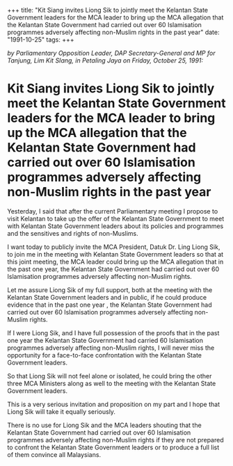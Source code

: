 +++ 
title: "Kit Siang invites Liong Sik to jointly meet the Kelantan State Government leaders for the MCA leader to bring up the MCA allegation that the Kelantan State Government had carried out over 60 Islamisation programmes adversely affecting non-Muslim rights in the past year"
date: "1991-10-25"
tags:
+++

_by Parliamentary Opposition Leader, DAP Secretary-General and MP for Tanjung, Lim Kit SIang, in Petaling Jaya on Friday, October 25, 1991:_

# Kit Siang invites Liong Sik to jointly meet the Kelantan State Government leaders for the MCA leader to bring up the MCA allegation that the Kelantan State Government had carried out over 60 Islamisation programmes adversely affecting non-Muslim rights in the past year

Yesterday, I said that after the current Parliamentary meeting I propose to visit Kelantan to take up the offer of the Kelantan State Government to meet with Kelantan State Government leaders about its policies and programmes and the sensitives and rights of non-Muslims.</u>

I want today to publicly invite the MCA President, Datuk Dr. Ling Liong Sik, to join me in the meeting with Kelantan State Government leaders so that at this joint meeting, the MCA leader could bring up the MCA allegation that in the past one year, the Kelantan State Government had carried out over 60 Islamisation programmes adversely affecting non-Muslim rights.

Let me assure Liong Sik of my full support, both at the meeting with the Kelantan State Government leaders and in public, if he could produce evidence that in the past one year , the Kelantan State Government had carried out over 60 Islamisation programmes adversely affecting non-Muslim rights.

If I were Liong Sik, and I have full possession of the proofs that in the past one year the Kelantan State Government had carried 60 Islamisation programmes adversely affecting non-Muslim rights, I will never miss the opportunity for a face-to-face confrontation with the Kelantan State Government leaders.

So that Liong Sik will not feel alone or isolated, he could bring the other three MCA Ministers along as well to the meeting with the Kelantan State Government leaders.

This is a very serious invitation and proposition on my part and I hope that Liong Sik will take it equally seriously.

There is no use for Liong Sik and the MCA leaders shouting that the Kelantan State Government had carried out over 60 Islamisation programmes adversely affecting non-Muslim rights if they are not prepared to confront the Kelantan State Government leaders or to produce a full list of them convince all Malaysians.
 
